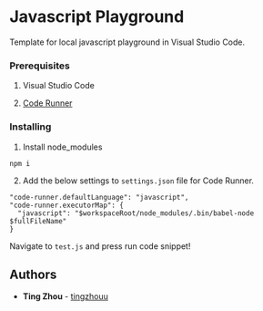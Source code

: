 # Javascript Playground

Template for local javascript playground in Visual Studio Code.

### Prerequisites

1. Visual Studio Code

2. [Code Runner](https://marketplace.visualstudio.com/items?itemName=formulahendry.code-runner)

### Installing

1. Install node_modules

```
npm i
```

2. Add the below settings to `settings.json` file for Code Runner.

```
"code-runner.defaultLanguage": "javascript",
"code-runner.executorMap": {
  "javascript": "$workspaceRoot/node_modules/.bin/babel-node $fullFileName"
}
```

Navigate to `test.js` and press run code snippet!

## Authors

* **Ting Zhou** - [tingzhouu](https://github.com/tingzhouu)